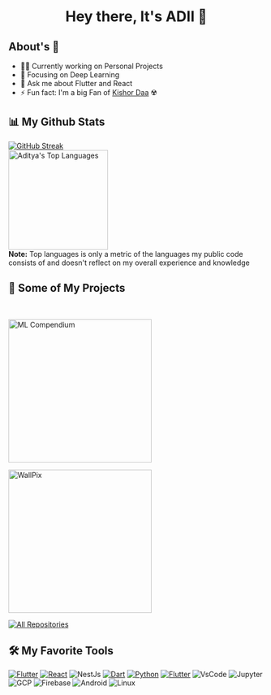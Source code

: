 <div align="center">
<h1> Hey there, It's ADII 👋</h1> 
</div>

## About's 🤪

- 👨‍💻 Currently working on Personal Projects
- 🤖 Focusing on Deep Learning
- 💬 Ask me about Flutter and React
- ⚡ Fun fact: I'm a big Fan of [Kishor Daa](https://en.wikipedia.org/wiki/Kishore_Kumar) ☢️

## 📊 My Github Stats
 [![GitHub Streak](https://streak-stats.demolab.com?user=AdityaMotale&theme=dracula&hide_border=true&date_format=j%20M%5B%20Y%5D)](https://git.io/streak-stats)
  <br/>
  <a href="https://github.com/anuraghazra/github-readme-stats">
    <img alt="Aditya's Top Languages" src="https://github-readme-stats.vercel.app/api/top-langs/?username=AdityaMotale&langs_count=8&layout=compact&theme=shades-of-purple&hide_border=true&bg_color=1F222E&title_color=F85D7F&icon_color=F8D866&hide=Jupyter%20Notebook" height="196px"/>
  </a>
<br/>
<b>Note:</b> Top languages is only a metric of the languages my public code consists of and doesn't reflect on my overall experience and knowledge

## 📘 Some of My Projects

<br/>

<a href="https://github.com/AdityaMotale/ml_compendium"><img width="282" src="https://denvercoder1-github-readme-stats.vercel.app/api/pin/?username=AdityaMotale&repo=ml_compendium&theme=react&bg_color=1F222E&title_color=F85D7F&icon_color=F8D866&hide_border=true&show_icons=true" alt="ML Compendium"></a>

<a href="https://github.com/AdityaMotale/wallpix"><img width="282" src="https://denvercoder1-github-readme-stats.vercel.app/api/pin/?username=AdityaMotale&repo=WallPix&theme=react&bg_color=1F222E&title_color=F85D7F&icon_color=F8D866&hide_border=true&show_icons=true" alt="WallPix"></a>

<p align="left">
  <a href="https://github.com/AdityaMotale?tab=repositories&sort=lastupdated"><img alt="All Repositories" title="All Repositories" src="https://custom-icon-badges.herokuapp.com/badge/-All%20Repos-2962FF?style=for-the-badge&logoColor=white&logo=repo"/></a>
</p>

## 🛠️ My Favorite Tools

<a href="https://github.com/search?q=user%3AAdityaMotale+language%3Adart"><img alt="Flutter" src="https://img.shields.io/badge/Flutter-121011.svg?logo=flutter&logoColor=blue&background=white&?style=plastic&color=f9f9f9&?labelColor=fff"></a>
<a href="https://github.com/search?q=user%3AAdityaMotale+language%3AreactJs"><img alt="React" src="https://img.shields.io/badge/React-121011.svg?logo=React&logoColor=blue&background=white&?style=plastic&color=f9f9f9&?labelColor=fff"></a>
<img alt="NestJs" src="https://img.shields.io/badge/NestJs-121011.svg?logo=NestJs&logoColor=blue&background=white&?style=plastic&color=f9f9f9&?labelColor=fff">
<a href="https://github.com/search?q=user%3AAdityaMotale+language%3Adart"><img alt="Dart" src="https://img.shields.io/badge/Dart-121011.svg?logo=dart&logoColor=blue&background=white&?style=plastic&color=f9f9f9&?labelColor=fff"></a>
<a href="https://github.com/search?q=user%3AAdityaMotale+language%3Apython"><img alt="Python" src="https://img.shields.io/badge/Python-121011.svg?logo=Python&logoColor=blue&background=white&?style=plastic&color=f9f9f9&?labelColor=fff"></a>
<a href="https://github.com/search?q=user%3AAdityaMotale+language%3Atypescript"><img alt="Flutter" src="https://img.shields.io/badge/TypeScript-121011.svg?logo=typescript&logoColor=blue&background=white&?style=plastic&color=f9f9f9&?labelColor=fff"></a>
<img alt="VsCode" src="https://img.shields.io/badge/Visual Studio Code-121011.svg?logo=VisualStudioCode&logoColor=blue&background=white&?style=plastic&color=f9f9f9&?labelColor=fff">
<img alt="Jupyter" src="https://img.shields.io/badge/Jupyter-121011.svg?logo=Jupyter&logoColor=blue&background=white&?style=plastic&color=f9f9f9&?labelColor=fff">
<img alt="GCP" src="https://img.shields.io/badge/GCP-121011.svg?logo=googlecloud&logoColor=blue&background=white&?style=plastic&color=f9f9f9&?labelColor=fff">
<img alt="Firebase" src="https://img.shields.io/badge/Firebase-121011.svg?logo=Firebase&logoColor=blue&background=white&?style=plastic&color=f9f9f9&?labelColor=fff">
<img alt="Android" src="https://img.shields.io/badge/Android-121011.svg?logo=Android&logoColor=blue&background=white&?style=plastic&color=f9f9f9&?labelColor=fff">
<img alt="Linux" src="https://img.shields.io/badge/Linux-121011.svg?logo=Linux&logoColor=blue&background=white&?style=plastic&color=f9f9f9&?labelColor=fff">
